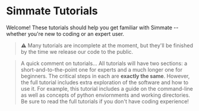 # Simmate Tutorials

Welcome! These tutorials should help you get familiar with Simmate -- whether you're new to coding or an expert user. 

> :warning: Many tutorials are incomplete at the moment, but they'll be finished by the time we release our code to the public.

> A quick comment on tutorials... All tutorials will have two sections: a short-and-to-the-point one for experts and a much longer one for beginners. The critical steps in each are **exactly the same**. However, the full tutorial includes extra exploration of the software and how to use it. For example, this tutorial includes a guide on the command-line as well as concepts of python enviornments and working directories. Be sure to read the full tutorials if you don't have coding experience!
